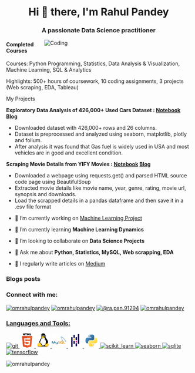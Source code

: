 <h1 align="center">Hi 👋 there, I'm Rahul Pandey</h1>
<h3 align="center">A passionate Data Science practitioner</h3>
<img align="right" alt="Coding" width="400" src="https://cdn.dribbble.com/users/926537/screenshots/4502924/media/18181eb39eec9784db256e246954adba.gif">


#### Completed Courses
Courses: Python Programming, Statistics, Data Analysis & Visualization, Machine Learning, SQL & Analytics

Highlights: 500+ hours of coursework, 10 coding assignments, 3 projects (Web scraping, EDA, Tableau)

My Projects

**Exploratory Data Analysis of  426,000+ Used Cars Dataset : [Notebook](https://jovian.ai/omrahulpandey/project-2-ed) [Blog](https://blog.jovian.ai/eda-on-used-usa-vehicles-listed-on-craigslist-58accbff54b2)**

* Downloaded dataset with 426,000+ rows and 26 columns.
* Dataset is preprocessed and analyzed using seaborn, matplotlib, plotly and folium.
* After analysis it was found that Gas fuel is widely used in USA and most vehicles are in good and excellent condition.

**Scraping Movie Details from YIFY Movies : [Notebook](https://jovian.ai/omrahulpandey/scraping-yify-movies-lists) [Blog](https://blog.jovian.ai/scraping-movie-details-from-yify-movies-72926a1e3ff0)**

* Downloaded a webpage using requests.get() and  parsed HTML source code page using BeautifulSoup
* Extracted movie details like movie name, year, genre, rating, movie url, synopsis and downloads.
* Load the scrapped details in a pandas dataframe and then save it in a .csv file format



- 🔭 I’m currently working on [Machine Learning Project](https://jovian.ai/omrahulpandey/project-3-hotel-recommendation)

- 🌱 I’m currently learning **Machine Learning Dynamics**

- 👯 I’m looking to collaborate on **Data Science Projects**

- 💬 Ask me about **Python, Statistics, MySQL, Web scrapping, EDA**

- 📝 I regularly write articles on [Medium](https://medium.com/@ra.pan.91294)

### Blogs posts
<!-- BLOG-POST-LIST:START -->
<!-- BLOG-POST-LIST:END -->

<h3 align="left">Connect with me:</h3>
<p align="left">
<a href="https://linkedin.com/in/omrahulpandey" target="blank"><img align="center" src="https://raw.githubusercontent.com/rahuldkjain/github-profile-readme-generator/master/src/images/icons/Social/linked-in-alt.svg" alt="omrahulpandey" height="30" width="40" /></a>
<a href="https://kaggle.com/omrahulpandey" target="blank"><img align="center" src="https://raw.githubusercontent.com/rahuldkjain/github-profile-readme-generator/master/src/images/icons/Social/kaggle.svg" alt="omrahulpandey" height="30" width="40" /></a>
<a href="https://medium.com/@ra.pan.91294" target="blank"><img align="center" src="https://raw.githubusercontent.com/rahuldkjain/github-profile-readme-generator/master/src/images/icons/Social/medium.svg" alt="@ra.pan.91294" height="30" width="40" /></a>
<a href="https://www.hackerrank.com/omrahulpandey" target="blank"><img align="center" src="https://raw.githubusercontent.com/rahuldkjain/github-profile-readme-generator/master/src/images/icons/Social/hackerrank.svg" alt="omrahulpandey" height="30" width="40" />
</p>

<h3 align="left">Languages and Tools:</h3>
<p align="left"> <a href="https://git-scm.com/" target="_blank" rel="noreferrer"> <img src="https://www.vectorlogo.zone/logos/git-scm/git-scm-icon.svg" alt="git" width="40" height="40"/> </a> <a href="https://www.w3.org/html/" target="_blank" rel="noreferrer"> <img src="https://raw.githubusercontent.com/devicons/devicon/master/icons/html5/html5-original-wordmark.svg" alt="html5" width="40" height="40"/> </a> <a href="https://www.linux.org/" target="_blank" rel="noreferrer"> <img src="https://raw.githubusercontent.com/devicons/devicon/master/icons/linux/linux-original.svg" alt="linux" width="40" height="40"/> </a> <a href="https://www.mysql.com/" target="_blank" rel="noreferrer"> <img src="https://raw.githubusercontent.com/devicons/devicon/master/icons/mysql/mysql-original-wordmark.svg" alt="mysql" width="40" height="40"/> </a> <a href="https://pandas.pydata.org/" target="_blank" rel="noreferrer"> <img src="https://raw.githubusercontent.com/devicons/devicon/2ae2a900d2f041da66e950e4d48052658d850630/icons/pandas/pandas-original.svg" alt="pandas" width="40" height="40"/> </a> <a href="https://www.python.org" target="_blank" rel="noreferrer"> <img src="https://raw.githubusercontent.com/devicons/devicon/master/icons/python/python-original.svg" alt="python" width="40" height="40"/> </a> <a href="https://scikit-learn.org/" target="_blank" rel="noreferrer"> <img src="https://upload.wikimedia.org/wikipedia/commons/0/05/Scikit_learn_logo_small.svg" alt="scikit_learn" width="40" height="40"/> </a> <a href="https://seaborn.pydata.org/" target="_blank" rel="noreferrer"> <img src="https://seaborn.pydata.org/_images/logo-mark-lightbg.svg" alt="seaborn" width="40" height="40"/> </a> <a href="https://www.sqlite.org/" target="_blank" rel="noreferrer"> <img src="https://www.vectorlogo.zone/logos/sqlite/sqlite-icon.svg" alt="sqlite" width="40" height="40"/> </a> <a href="https://www.tensorflow.org" target="_blank" rel="noreferrer"> <img src="https://www.vectorlogo.zone/logos/tensorflow/tensorflow-icon.svg" alt="tensorflow" width="40" height="40"/> </a> </p>

<p><img align="center" src="https://github-readme-stats.vercel.app/api/top-langs?username=omrahulpandey&show_icons=true&locale=en&layout=compact" alt="omrahulpandey" /></p>
